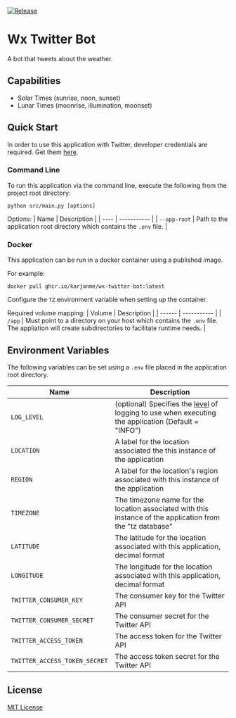 [release-image]: https://img.shields.io/github/v/release/karjanme/wx-twitter-bot
[release-url]: https://ghcr.io/karjanme/wx-twitter-bot

[![Release][release-image]][release-url]

# Wx Twitter Bot

A bot that tweets about the weather.

## Capabilities

- Solar Times (sunrise, noon, sunset)
- Lunar Times (moonrise, illumination, moonset)

## Quick Start

In order to use this application with Twitter, developer credentials are required. Get them [here](https://developer.twitter.com/).

### Command Line

To run this application via the command line, execute the following from the project root directory:

```
python src/main.py [options]
```

Options:
| Name | Description |
| ---- | ----------- |
| `--app-root` | Path to the application root directory which contains the `.env` file. |

### Docker

This application can be run in a docker container using a published image.

For example:
```
docker pull ghcr.io/karjanme/wx-twitter-bot:latest
```

Configure the `TZ` environment variable when setting up the container.

Required volume mapping:
| Volume | Description |
| ------ | ----------- |
| `/app` | Must point to a directory on your host which contains the `.env` file. <br /> The appliation will create subdirectories to facilitate runtime needs. |

## Environment Variables

The following variables can be set using a `.env` file placed in the application root directory.

| Name | Description |
| ---- | ----------- |
| `LOG_LEVEL` | (optional) Specifies the [level](https://docs.python.org/3/library/logging.html#levels) of logging to use when executing the application (Default = "INFO") |
| `LOCATION` | A label for the location associated the this instance of the application |
| `REGION` | A label for the location's region associated with this instance of the application |
| `TIMEZONE` | The timezone name for the location associated with this instance of the application from the "tz database" |
| `LATITUDE` | The latitude for the location associated with this application, decimal format |
| `LONGITUDE` | The longitude for the location associated with this application, decimal format |
| `TWITTER_CONSUMER_KEY` | The consumer key for the Twitter API |
| `TWITTER_CONSUMER_SECRET` | The consumer secret for the Twitter API |
| `TWITTER_ACCESS_TOKEN` | The access token for the Twitter API |
| `TWITTER_ACCESS_TOKEN_SECRET` | The access token secret for the Twitter API |

## License

[MIT License](https://github.com/jnsnkrllive/wx-twitter-bot/blob/master/LICENSE)
